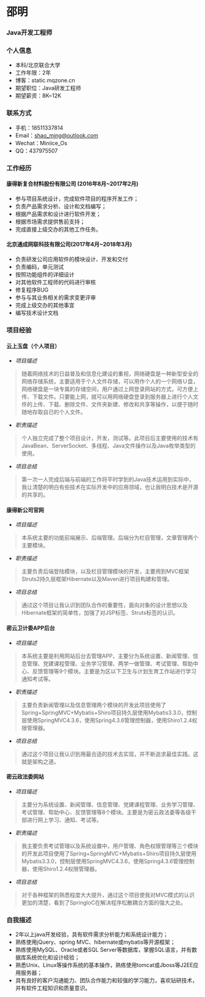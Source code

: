 # **邵明**

### Java开发工程师

### **个人信息**

- 本科/北京联合大学
- 工作年限：2年
- 博客：static.mqzone.cn
- 期望职位：Java研发工程师
- 期望薪资：8K~12K

### **联系方式**

- 手机：18511337814
- Email：shao_ming@outlook.com
- Wechat：Miniice_Os
- QQ：437975507

### **工作经历**

#### 康得新复合材料股份有限公司 (2016年8月~2017年2月)

- 参与项目系统设计，完成软件项目的程序开发工作；
- 负责产品需求分析、设计和文档编写；
- 根据产品需求和设计进行软件开发；
- 根据市场需求提供售前支持；
- 完成直接上级交办的其他工作任务。

#### 北京通成网联科技有限公司(2017年4月~2018年3月)

- 负责研发公司应用软件的模块设计、开发和交付
- 负责编码，单元测试
- 按照功能组件的详细设计
- 对其他软件工程师的代码进行审核
- 修复程序BUG
- 参与与其业务相关的需求变更评审
- 完成上级交办的其他事宜
- 编写技术设计文档

### **项目经验**

#### 云上玉盘（个人项目）

- _项目描述_

> 随着网络技术的日益普及和信息化建设的重视，网络硬盘是一种新型安全的网络存储系统，主要适用于个人文件存储，可以用作个人的一个网络Ｕ盘，网络硬盘是一块专属的存储空间，用户通过上网登录网站的方式，可方便上传、下载文件。只要能上网，就可以用网络硬盘登录到服务器上进行个人文件的上传、下载、删除文件、文件夹新建、修改和共享等操作，以便于随时随地存取自已的个人文件。

- _职责描述_

>个人独立完成了整个项目设计，开发，测试等。此项目后主要使用的技术有JavaBean、ServerSocket、多线程、Java文件操作以及Java枚举类型的使用。

- _项目总结_

>第一次一人完成后端与前端的工作将平时学到的Java技术运用到实际中，我让清楚的明白有些技术在实际开发中的应用领域，也让我明白技术是开源的共享的。

#### 康得新公司官网

- _项目描述_
>本系统主要的功能前端展示、后端管理。后端分为栏目管理，文章管理两个主要模块。

- _职责描述_

>主要负责后端登陆模块，以及栏目管理模块的开发，主要用到MVC框架Struts2持久层框架Hibernate以及Maven进行项目构建和管理。

- _项目总结_

>通过这个项目让我认识到团队合作的重要性，面向对象的设计思想以及Hibernate框架的简单性，加强了对JSP标签、Struts标签的认识。

#### 密云卫计委APP后台

- _项目描述_
>本系统主要是利用网站后台去管理APP，主要分为系统设置、新闻管理、信息管理、党建课程管理、业务学习管理、两学一做管理、考试管理、帮助中心、反馈管理等9个模块。主要是为区以下卫生与计划生育工作站进行学习通知考试等。

- _职责描述_

>主要负责新闻管理以及信息管理两个模块的开发此项目使用了Spring+SpringMVC+Mybatis+Shiro项目持久层使用Mybatis3.3.0，控制层使用SpringMVC4.3.6，使用Spring4.3.6管理控制器，使用Shiro1.2.4权限管理器。

- _项目总结_

>通过这个项目让我认识到用最合适的技术去实现，并不断追求最佳实践。这就是架构之道。

#### 密云政法委网站

- _项目描述_
>主要分为系统设置、新闻管理、信息管理、党建课程管理、业务学习管理、考试管理、帮助中心、反馈管理等8个模块。主要是为密云政法委等各级干部进行网上学习、通知、考试等。

- _职责描述_

>我主要负责考试管理以及系统设置中，用户管理、角色权限管理等三个模块的开发此项目使用了Spring+SpringMVC+Mybatis+Shiro项目持久层使用Mybatis3.3.0，控制层使用SpringMVC4.3.6，使用Spring4.3.6管理控制器，使用Shiro1.2.4权限管理器。

- _项目总结_

>对于各种框架的熟悉程度大大提升，通过这个项目使我对MVC模式的认识更加的清楚，看到了SpringIoC在解决程序松散耦合方面的强大之处。


### **自我描述**

- 2年以上java开发经验，具有软件需求分析能力和系统设计能力；
- 熟练使用jQuery、spring MVC、hibernate或mybatis等开源框架；
- 熟练使用MySQL、Oracle或者SQL Server等数据库，掌握SQL语言，并有数据库系统优化和设计经验；
- 熟悉Unix、Linux等操作系统的基本操作，熟练使用tomcat或Jboss等J2EE应用服务器；
- 具有良好的客户沟通能力、团队合作能力和较强的学习能力，喜欢钻研技术，并有软件工程知识和质量意识。
